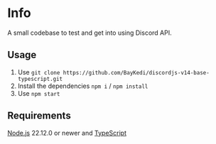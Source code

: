 # Info

A small codebase to test and get into using Discord API.

## Usage

1. Use `git clone https://github.com/BayKedi/discordjs-v14-base-typescript.git`
2. Install the dependencies `npm i` / `npm install`
3. Use `npm start`

## Requirements

[Node.js](https://nodejs.org/en/download) 22.12.0 or newer and [TypeScript](https://www.typescriptlang.org/download)
